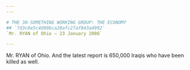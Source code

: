 ```yaml
---
---

# THE 30-SOMETHING WORKING GROUP: THE ECONOMY
## `7d3c8e5c4d99bca28afc27af843a4992`
`Mr. RYAN of Ohio — 23 January 2008`

---
```



Mr. RYAN of Ohio. And the latest report is 650,000 Iraqis who have 
been killed as well.